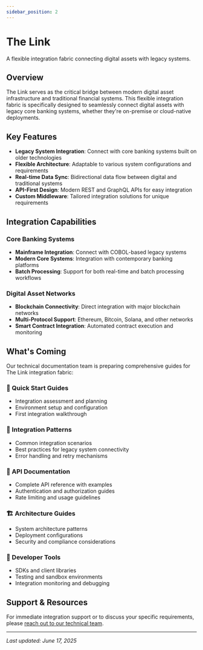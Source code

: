 ```yaml
---
sidebar_position: 2
---
```


# The Link

A flexible integration fabric connecting digital assets with legacy systems.

## Overview

The Link serves as the critical bridge between modern digital asset infrastructure and traditional financial systems. This flexible integration fabric is specifically designed to seamlessly connect digital assets with legacy core banking systems, whether they're on-premise or cloud-native deployments.

## Key Features

- **Legacy System Integration**: Connect with core banking systems built on older technologies
- **Flexible Architecture**: Adaptable to various system configurations and requirements
- **Real-time Data Sync**: Bidirectional data flow between digital and traditional systems
- **API-First Design**: Modern REST and GraphQL APIs for easy integration
- **Custom Middleware**: Tailored integration solutions for unique requirements

## Integration Capabilities

### Core Banking Systems
- **Mainframe Integration**: Connect with COBOL-based legacy systems
- **Modern Core Systems**: Integration with contemporary banking platforms
- **Batch Processing**: Support for both real-time and batch processing workflows

### Digital Asset Networks
- **Blockchain Connectivity**: Direct integration with major blockchain networks
- **Multi-Protocol Support**: Ethereum, Bitcoin, Solana, and other networks
- **Smart Contract Integration**: Automated contract execution and monitoring

## What's Coming

Our technical documentation team is preparing comprehensive guides for The Link integration fabric:

### 🚀 Quick Start Guides
- Integration assessment and planning
- Environment setup and configuration
- First integration walkthrough

### 🔌 Integration Patterns
- Common integration scenarios
- Best practices for legacy system connectivity
- Error handling and retry mechanisms

### 📡 API Documentation
- Complete API reference with examples
- Authentication and authorization guides
- Rate limiting and usage guidelines

### 🏗️ Architecture Guides
- System architecture patterns
- Deployment configurations
- Security and compliance considerations

### 🔧 Developer Tools
- SDKs and client libraries
- Testing and sandbox environments
- Integration monitoring and debugging

## Support & Resources

For immediate integration support or to discuss your specific requirements, please [reach out to our technical team](https://ledgerlink.ai/contact).

---

*Last updated: June 17, 2025*
